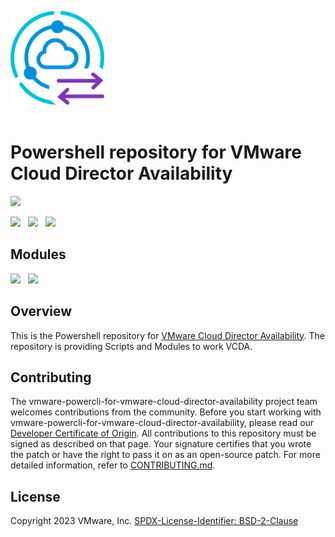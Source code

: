 <!-- markdownlint-disable first-line-h1 no-inline-html -->
<img src="Resources/vcda-icon.png" alt="VMmware Cloud Director Availability" width="150"></br></br>
# Powershell repository for VMware Cloud Director Availability
[<img src="https://img.shields.io/badge/License-BSD%202--Clause-orange.svg">][license]

<img src="https://img.shields.io/badge/powershell-5391FE?style=for-the-badge&logo=powershell&logoColor=white">&nbsp;&nbsp;
<img src="https://img.shields.io/badge/VMware-5391FE?style=for-the-badge&logo=VMware&logoColor=white">&nbsp;&nbsp;
<img src="https://img.shields.io/badge/VCDA-5391FE?style=for-the-badge&logo=VMware&logoColor=white">

## Modules
[<img src="https://img.shields.io/powershellgallery/v/VMware.VCDA.AVS?style=for-the-badge&logo=powershell&logoColor=white&label=VMware.VCDA.AVS&color=blue">][PSG_AVS]&nbsp;&nbsp;
<img src= "https://img.shields.io/powershellgallery/dt/vmware.vcda.avs?style=for-the-badge&logo=powershell&logoColor=white&color=blue">

## Overview
This is the Powershell repository for [VMware Cloud Director Availability](https://www.vmware.com/products/cloud-director-availability.html).
The repository is providing Scripts and Modules to work VCDA.

## Contributing

The vmware-powercli-for-vmware-cloud-director-availability project team welcomes contributions from the community. Before you start working with vmware-powercli-for-vmware-cloud-director-availability, please
read our [Developer Certificate of Origin](https://cla.vmware.com/dco). All contributions to this repository must be
signed as described on that page. Your signature certifies that you wrote the patch or have the right to pass it on
as an open-source patch. For more detailed information, refer to [CONTRIBUTING.md](CONTRIBUTING.md).

## License

Copyright 2023 VMware, Inc.
[SPDX-License-Identifier: BSD-2-Clause](LICENSE)

[//]: Links

[license]: LICENSE
[PSG_AVS]: https://www.powershellgallery.com/packages/VMware.VCDA.AVS/